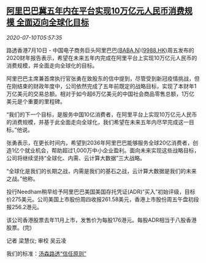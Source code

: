 <!--1594362195000-->
[阿里巴巴冀五年内在平台实现10万亿元人民币消费规模 全面迈向全球化目标](https://cn.reuters.com/article/alibaba-target-0710-fri-idCNKBS24B0LQ)
------

<div><i>2020-07-10T05:57:35</i></div><div class="StandardArticleBody_body"><p>路透香港7月10日 - 中国电子商务巨头阿里巴巴(<span id="symbol_BABA.N_0"><a href="//www.reuters.com/companies/BABA.N">BABA.N</a></span>)(<span id="symbol_9988.HK_1"><a href="//www.reuters.com/companies/9988.HK">9988.HK</a></span>)周五发布的2020财年报告表示，希望在未来五年内完成在阿里平台上实现10万亿元人民币的消费规模，并全面走向全球化的目标。 </p><p>阿里巴巴主席兼首席执行官张勇在致股东的信中提到，尽管受到新冠疫情挑战，但在刚结束的财政年度中，公司依然完成了五年前既定的战略目标，实现了本财年1万亿美元的交易总额。相对于如今超6万亿美元的中国社会商品零售总额，1万亿美元是个重要的里程碑。 </p><p>“我们的下一个目标，是服务中国10亿消费者，在阿里平台上实现10万亿元人民币的消费规模，并基于此全面走向全球化，我们希望在未来五年内尽早完成这一目标。”他说。 </p><p>张勇表示，在更长时间内，希望到2036年阿里巴巴能够服务全球20亿消费者，创造1亿个就业机会，帮助超过1,000万中小企业盈利。面向未来实现这些战略目标，公司将继续坚持“全球化、内需、云计算大数据”三大战略。 </p><p>“全球化是我们的长期之战，内需是我们的基石之战，云计算大数据是我们的未来之战。”他称。 </p><p>投行Needham稍早给予阿里巴巴美国美国存托凭证(ADR)“买入”初始评级，目标价275美元。公司美国上市股份周四收报261.58美元，香港上市股份周五午盘初段报256.2港元。 </p><p>该公司香港股票去年11月上市，发售价为每股176港元。每股ADR相当于八股香港股票。(完)  </p><div class="Attribution_container"><div class="Attribution_attribution"><p class="Attribution_content">记者 梁慧仪; 审校 吴云凌 </p></div></div><div class="StandardArticleBody_trustBadgeContainer"><span class="StandardArticleBody_trustBadgeTitle">我们的标准：</span><span class="trustBadgeUrl"><a href="https://www.thomsonreuters.cn/content/dam/openweb/documents/pdf/china/brochures/about-us-1.pdf">汤森路透“信任原则”</a></span></div></div>
